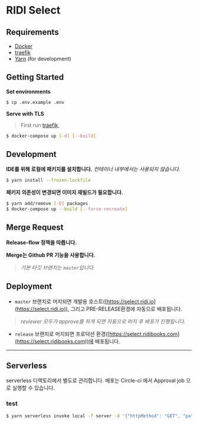 # RIDI Select

## Requirements

- [Docker](https://www.docker.com/)
- [traefik](https://github.com/ridi/traefik/blob/master/README.md)
- [Yarn](https://yarnpkg.com/) (for development)

## Getting Started

**Set environments**

```sh
$ cp .env.example .env
```

**Serve with TLS**

> First run [traefik](https://github.com/ridi/traefik/blob/master/README.md),

```sh
$ docker-compose up [-d] [--build]
```

## Development

**IDE를 위해 로컬에 패키지를 설치합니다.** _컨테이너 내부에서는 사용되지 않습니다._

```sh
$ yarn install --frozen-lockfile
```

**패키지 의존성이 변경되면 이미지 재빌드가 필요합니다.**

```sh
$ yarn add/remove [-D] packages
$ docker-compose up --build [--force-recreate]
```

## Merge Request

**Release-flow 정책을 따릅니다.**

**Merge는 Github PR 기능을 사용합니다.**
> _기본 타깃 브랜치는 `master`입니다._

## Deployment

* `master` 브랜치로 머지되면 개발용 호스트([https://select.ridi.io](https://select.ridi.io)), 그리고 PRE-RELEASE환경에 자동으로 배포됩니다.
> _reviewer 모두가 approve를 하게 되면 자동으로 머지 후 배포가 진행됩니다._

* `release` 브랜치로 머지되면 프로덕션 환경([https://select.ridibooks.com](https://select.ridibooks.com))에 배포됩니다.


---
## Serverless

serverless 디렉토리에서 별도로 관리합니다.
배포는 Circle-ci 에서 Approval job 으로 실행할 수 있습니다.

### test
```sh
$ yarn serverless invoke local -f server -d '{"httpMethod": "GET", "path": "/"}'
```
